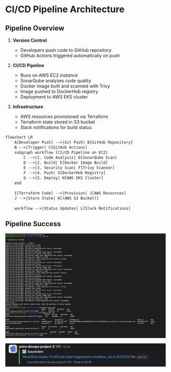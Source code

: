 # CI/CD Pipeline Architecture

## Pipeline Overview

1. **Version Control**

   - Developers push code to GitHub repository
   - GitHub Actions triggered automatically on push

2. **CI/CD Pipeline**

   - Runs on AWS EC2 instance
   - SonarQube analyzes code quality
   - Docker image built and scanned with Trivy
   - Image pushed to DockerHub registry
   - Deployment to AWS EKS cluster

3. **Infrastructure**
   - AWS resources provisioned via Terraform
   - Terraform state stored in S3 bucket
   - Slack notifications for build status

```mermaid
flowchart LR
    A[Developer Push] -->|Git Push| B[GitHub Repository]
    B -->|Trigger| C[GitHub Actions]
    subgraph workflow [CI/CD Pipeline on EC2]
        C -->|1. Code Analysis| D[SonarQube Scan]
        D -->|2. Build| E[Docker Image Build]
        E -->|3. Security Scan| F[Trivy Scanner]
        F -->|4. Push| G[DockerHub Registry]
        G -->|5. Deploy| H[AWS EKS Cluster]
    end

    I[Terraform Code] -->|Provision| J[AWS Resources]
    J -->|Store State| K[(AWS S3 Bucket)]

    workflow -->|Status Updates| L[Slack Notifications]
```

## Pipeline Success

![image](./images/ec2-logs.png)

![image](./images/slack-message.png)
